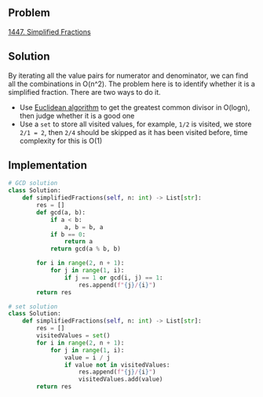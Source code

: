 ## Problem
[1447. Simplified Fractions](https://leetcode.com/problems/simplified-fractions/)

## Solution
By iterating all the value pairs for numerator and denominator, we can find all the combinations in O(n^2).
The problem here is to identify whether it is a simplified fraction. There are two ways to do it.

- Use [Euclidean algorithm](https://en.wikipedia.org/wiki/Euclidean_algorithm) to get the greatest common divisor in O(logn), then judge whether it is a good one
- Use a `set` to store all visited values, for example, `1/2` is visited, we store `2/1 = 2`, then `2/4` should be skipped as it has been visited before, time complexity for this is O(1)


## Implementation
```python
# GCD solution
class Solution:
    def simplifiedFractions(self, n: int) -> List[str]:
        res = []
        def gcd(a, b):
            if a < b:
                a, b = b, a
            if b == 0:
                return a
            return gcd(a % b, b)

        for i in range(2, n + 1):
            for j in range(1, i):
                if j == 1 or gcd(i, j) == 1:
                    res.append(f"{j}/{i}")
        return res
```

```python
# set solution
class Solution:
    def simplifiedFractions(self, n: int) -> List[str]:
        res = []
        visitedValues = set()
        for i in range(2, n + 1):
            for j in range(1, i):
                value = i / j
                if value not in visitedValues:
                    res.append(f"{j}/{i}")
                    visitedValues.add(value)
        return res
```
